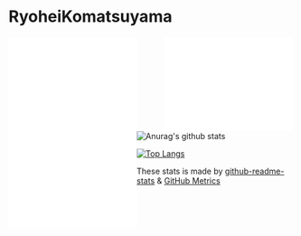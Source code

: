 # RyoheiKomatsuyama

<img align="left" width="45%" alt="🦑" src="/general.svg" />
<img align="right" width="45%" alt="🦑" src="/achievements.svg">

<!-- <img width="100%" height="30" alt="🦑" src="/placeholder.svg"> -->
<!-- [<img align="left" width="390" alt="🦑" src="/sponsors.svg">](https://github.com/sponsors/kmtym1998) -->
<!-- <img align="right" width="390" alt="🦑" src="/medias.svg?p" /> -->
<!-- https://github.com/lowlighter/lowlighter/blob/bce7df09b74702e324a7620d4c1c3410b8b912be/README.md -->
<!-- [<img align="right" width="150" alt="🦑" src="https://count.getloli.com/get/@:lowlighter?theme=rule34">](https://www.youtube.com/watch?v=PqXPW0oBKgg) -->

![Anurag's github stats](https://github-readme-stats.vercel.app/api?username=kmtym1998&count_private=true&show_icons=true&theme=vue)

[![Top Langs](https://github-readme-stats.vercel.app/api/top-langs/?username=kmtym1998&count_private=true&show_icons=true&theme=vue)](https://github.com/anuraghazra/github-readme-stats)

<!-- [![ReadMe Card](https://github-readme-stats.vercel.app/api/pin/?username=kmtym1998&repo=do-do-do&theme=vue)](https://github.com/anuraghazra/github-readme-stats) -->

These stats is made by [github-readme-stats](https://github.com/anuraghazra/github-readme-stats) & [GitHub Metrics](https://github.com/lowlighter/metrics)
